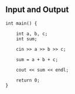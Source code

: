 ## Input and Output

```
int main() {
    
    int a, b, c;
    int sum;
    
    cin >> a >> b >> c;
    
    sum = a + b + c;
     
    cout << sum << endl;
    
    return 0;
}
```